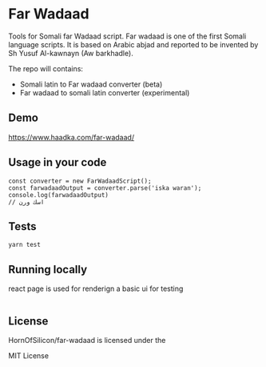 # Far Wadaad

Tools for Somali far Wadaad script. Far wadaad is one of the first Somali language scripts. It is based on Arabic abjad and reported to be invented by Sh Yusuf Al-kawnayn (Aw barkhadle). 

The repo will contains:

- Somali latin to Far wadaad converter (beta)
- Far wadaad to somali latin converter (experimental)


## Demo

https://www.haadka.com/far-wadaad/

## Usage in your code

```
const converter = new FarWadaadScript();
const farwadaadOutput = converter.parse('iska waran');
console.log(farwadaadOutput)
// اسك ورن

```

## Tests
```
yarn test

```

## Running locally 
react page is used for renderign a basic ui for testing

```

```



## License
HornOfSilicon/far-wadaad is licensed under the

MIT License
